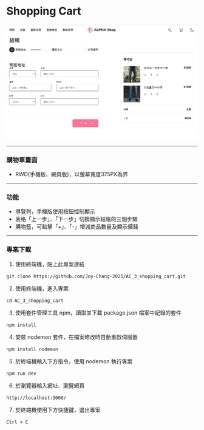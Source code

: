 # Shopping Cart

![cover](/public/image/readme-cover.png)

---
### 購物車畫面
- RWD(手機板、網頁版)，以螢幕寬度375PX為界
---
### 功能
- 導覽列，手機版使用按鈕控制顯示
- 表格「上一步」、「下一步」切換顯示結帳的三個步驟
- 購物籃，可點擊「+」、「-」增減商品數量及顯示價錢
---
### 專案下載
1. 使用終端機，貼上此專案連結
```
git clone https://github.com/Joy-Chang-2021/AC_3_shopping_cart.git
```
2. 使用終端機，進入專案
```
cd AC_3_shopping_cart
```
3. 使用套件管理工具 npm，讀取並下載 package.json 檔案中紀錄的套件
```
npm install
```
4. 安裝 nodemon 套件，在檔案修改時自動重啟伺服器
```
npm install nodemon
```
5. 於終端機輸入下方指令，使用 nodemon 執行專案
```
npm run dev
```
6. 於瀏覽器輸入網址、瀏覽網頁
```
http://localhost:3000/
```
7. 於終端機使用下方快捷鍵，退出專案
```
Ctrl + C
```